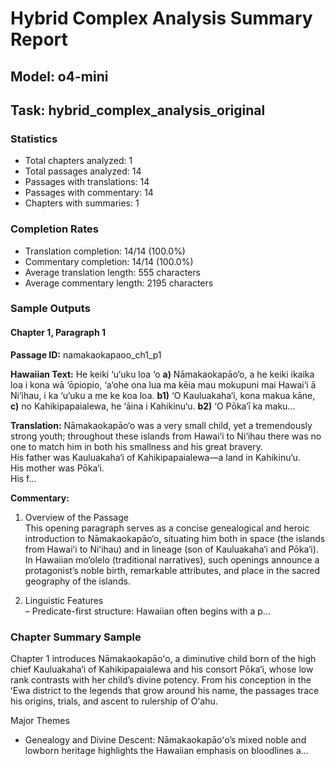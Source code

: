 # Hybrid Complex Analysis Summary Report
## Model: o4-mini
## Task: hybrid_complex_analysis_original

### Statistics
- Total chapters analyzed: 1
- Total passages analyzed: 14
- Passages with translations: 14
- Passages with commentary: 14
- Chapters with summaries: 1

### Completion Rates
- Translation completion: 14/14 (100.0%)
- Commentary completion: 14/14 (100.0%)
- Average translation length: 555 characters
- Average commentary length: 2195 characters

### Sample Outputs

#### Chapter 1, Paragraph 1
**Passage ID:** namakaokapaoo_ch1_p1

**Hawaiian Text:**
He keiki ‘u‘uku loa ‘o **a)** Nāmakaokapāo‘o, a he  keiki ikaika loa i kona wā ‘ōpiopio, ‘a‘ohe ona lua  ma kēia mau mokupuni mai Hawai‘i ā Ni‘ihau, i ka  ‘u‘uku a me ke koa loa. **b1)** ‘O Kauluakaha‘i, kona   makua kāne, **c)** no Kahikipapaialewa, he ‘āina i  Kahikinu‘u. **b2)** ‘O Pōka‘ī ka maku...

**Translation:**
Nāmakaokapāo‘o was a very small child, yet a tremendously strong youth; throughout these islands from Hawai‘i to Ni‘ihau there was no one to match him in both his smallness and his great bravery.  
His father was Kauluakaha‘i of Kahikipapaialewa—a land in Kahikinu‘u.  
His mother was Pōka‘i.  
His f...

**Commentary:**
1. Overview of the Passage  
This opening paragraph serves as a concise genealogical and heroic introduction to Nāmakaokapāo‘o, situating him both in space (the islands from Hawaiʻi to Niʻihau) and in lineage (son of Kauluakaha‘i and Pōka‘i). In Hawaiian mo‘olelo (traditional narratives), such openings announce a protagonist’s noble birth, remarkable attributes, and place in the sacred geography of the islands.

2. Linguistic Features  
– Predicate-first structure: Hawaiian often begins with a p...

### Chapter Summary Sample
Chapter 1 introduces Nāmakaokapāoʻo, a diminutive child born of the high chief Kauluakaha‘i of Kahikipapaialewa and his consort Pōka‘i, whose low rank contrasts with her child’s divine potency. From his conception in the ʻEwa district to the legends that grow around his name, the passages trace his origins, trials, and ascent to rulership of Oʻahu.  

Major Themes  
- Genealogy and Divine Descent:  Nāmakaokapāoʻo’s mixed noble and lowborn heritage highlights the Hawaiian emphasis on bloodlines a...
